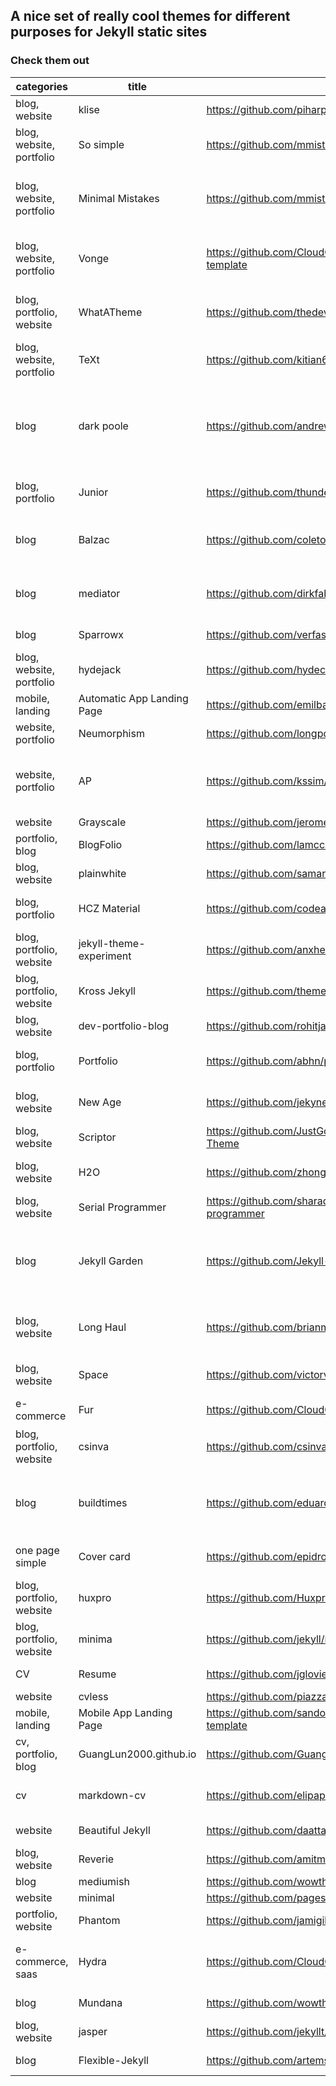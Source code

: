## A nice set of really cool themes for different purposes for Jekyll static sites
### Check them out
| **categories**           | **title**                  | **link**                                                      | **description**                                                                                                                                                                                                                                                        |
|--------------------------|----------------------------|---------------------------------------------------------------|------------------------------------------------------------------------------------------------------------------------------------------------------------------------------------------------------------------------------------------------------------------------|
| blog, website            | klise                      | https://github.com/piharpi/jekyll-klise                       | Klisé is minimalist Jekyll theme for running a personal site and blog running on Jekyll                                                                                                                                                                                |
| blog, website, portfolio | So simple                  | https://github.com/mmistakes/so-simple-theme                  | So Simple is a simple Jekyll theme for your words and pictures                                                                                                                                                                                                         |
| blog, website, portfolio | Minimal Mistakes           | https://github.com/mmistakes/minimal-mistakes                 | Minimal Mistakes is a flexible two-column Jekyll theme, perfect for building personal sites, blogs, and portfolios. As the name implies, styling is purposely minimalistic to be enhanced and customized by you 😄.                                                    |
| blog, website, portfolio | Vonge                      | https://github.com/CloudCannon/vonge-jekyll-bookshop-template | Vonge is a Personal portfolio/blog site template for Jekyll. Browse through a live demo. Increase the web presence of your brand with this configurable theme.                                                                                                         |
| blog, portfolio, website | WhatATheme                 | https://github.com/thedevslot/WhatATheme                      | WhatATheme is a customizable Jekyll Portfolio theme which supports blogging. You can use this theme in order to create an elegant, fully responsive portfolio                                                                                                          |
| blog, website, portfolio | TeXt                       | https://github.com/kitian616/jekyll-TeXt-theme                | 💎 🐳 A super customizable Jekyll theme for personal site, team site, blog, project, documentation, etc                                                                                                                                                                |
| blog                     | dark poole                 | https://github.com/andrewhwanpark/dark-poole                  | Dark Poole is a permanent dark theme of the Poole theme by @mdo. I made the theme darker, inspired by Derek Kedziora's site. Unlike default Poole that utilizes CSS media queries to activate dark mode, the theme will stay dark regardless of the user's preference. |
| blog, portfolio          | Junior                     | https://github.com/thundergolfer/junior-theme                 | Junior is a blog/portfolio theme for Jekyll, the static site generator. It's designed and developed by @jonobelotti_IO                                                                                                                                                 |
| blog                     | Balzac                     | https://github.com/coletownsend/balzac-for-jekyll             | This is built on Semantic.gs grid framework which I edited a bit to make it fluid. It was forked from the wonderful Minimal Mistakes theme by Michael Rose                                                                                                             |
| blog                     | mediator                   | https://github.com/dirkfabisch/mediator                       | A medium inspired Jekyll blog theme. The basic idea came from the Ghost theme Readium 2.0. I use mediator on my own blog The Base.                                                                                                                                     |
| blog                     | Sparrowx                   | https://github.com/verfasor/sparrowx                          | Minimal, SEO-friendly, Jekyll + Netlify CMS Boilerplate                                                                                                                                                                                                                |
| blog, website, portfolio | hydejack                   | https://github.com/hydecorp/hydejack                          | A boutique Jekyll theme for hackers, nerds, and academics                                                                                                                                                                                                              |
| mobile, landing          | Automatic App Landing Page | https://github.com/emilbaehr/automatic-app-landing-page       | Create and deploy an iOS app landing page on GitHub Pages in only five minutes.                                                                                                                                                                                        |
| website, portfolio       | Neumorphism                | https://github.com/longpdo/neumorphism                        | Neumorphism designed Jekyll theme for personal websites, portfolios and resumes.                                                                                                                                                                                       |
| website, portfolio       | AP                         | https://github.com/kssim/ap                                   | "AP" is Jekyll theme for career. This theme is free and open-source. Based on Chester How's tale-theme(https://github.com/chesterhow/tale) with a few new features                                                                                                     |
| website                  | Grayscale                  | https://github.com/jeromelachaud/grayscale-theme              | Simple personal website                                                                                                                                                                                                                                                |
| portfolio, blog          | BlogFolio                  | https://github.com/lamccloskey/jekyll-theme-blogfolio         | A simple and easy to use blog and portfolio theme for Jekyll                                                                                                                                                                                                           |
| blog, website            | plainwhite                 | https://github.com/samarsault/plainwhite-jekyll               | Simplistic jekyll portfolio-style theme for writers                                                                                                                                                                                                                    |
| blog, portfolio          | HCZ Material               | https://github.com/codeasashu/hcz-jekyll-blog                 | This is a simple personal material theme, best suited for personal authors, programmars, bloggers                                                                                                                                                                      |
| blog, portfolio, website | jekyll-theme-experiment    | https://github.com/anxhe/jekyll-theme-experiment              | Since I started using Jekyll I have wanted to make a theme, so I have decided to create it to publish my portfolio                                                                                                                                                     |
| blog, portfolio, website | Kross Jekyll               | https://github.com/themefisher/kross-jekyll                   | Kross Jekyll Creative Portfolio Template ported from Kross HTML Template                                                                                                                                                                                               |
| blog, website            | dev-portfolio-blog         | https://github.com/rohitjain00/dev-portfolio-blog             | This is a minimal jekyll theme for writing blogs and about yourself                                                                                                                                                                                                    |
| blog, portfolio          | Portfolio                  | https://github.com/abhn/portfolio                             | A simple and modern portfolio template that is lightweight, mobile responsive and looks modern                                                                                                                                                                         |
| blog, website            | New Age                    | https://github.com/jekynewage/jekynewage.github.io            | This Jekyll template was created to develop, landing pages, squeeze pages, portfolio and blog or all the above                                                                                                                                                         |
| blog, website            | Scriptor                   | https://github.com/JustGoodThemes/Scriptor-Jekyll-Theme       | Scriptor is a simple, minimal, clean & responsive Jekyll theme for writers                                                                                                                                                                                             |
| blog, website            | H2O                        | https://github.com/zhonger/jekyll-theme-H2O-ac                | A Jekyll theme for researchers and maintainers based on Jekyll and H2O theme                                                                                                                                                                                           |
| blog, website            | Serial Programmer          | https://github.com/sharadcodes/jekyll-theme-serial-programmer | A Jekyll theme for serial programmers (-.-)                                                                                                                                                                                                                            |
| blog                     | Jekyll Garden              | https://github.com/Jekyll-Garden/jekyll-garden.github.io      | Jekyll Garden theme lets you publish your Obsidian vault (or a subset of it) as a Jekyll static website. The theme is markdown and Obsidian setup friendly. You can use your own server or Github page to set up your SSG. Check out the demo                          |
| blog, website            | Long Haul                  | https://github.com/brianmaierjr/long-haul                     | Long Haul is a minimal jekyll theme built with SASS and focuses on long form blog posts. It is meant to be used as a starting point for a jekyll blog/website                                                                                                          |
| blog, website            | Space                      | https://github.com/victorvoid/space-jekyll-template/          | A simple and elegant Jekyll theme based on Spacemacs. The theme works well on mobile devices as well.                                                                                                                                                                  |
| e-commerce               | Fur                        | https://github.com/CloudCannon/fur-jekyll-template            | E-commerce template for Jekyll. Browse through a live demo.                                                                                                                                                                                                            |
| blog, portfolio, website | csinva                     | https://github.com/csinva/csinva.github.io                    | Slides, paper notes, class notes, blog posts, and research on ML 📉, statistics 📊, and AI 🤖                                                                                                                                                                          |
| blog                     | buildtimes                 | https://github.com/eduardoboucas/buildtimes                   | Interesting - Newspaper-like <br> This is the source code for eduardoboucas.com. The site is fully static, powered by 11ty and hosted on Netlify, served right from this repository                                                                                    |
| one page simple          | Cover card                 | https://github.com/epidrome/cover-card                        | 👔 Online business card with a minimal landing page theme for any social media or online presence account: fork, edit, and go!                                                                                                                                         |
| blog, portfolio, website | huxpro                     | https://github.com/Huxpro/huxpro.github.io                    | Blog / Jekyll Themes / PWA                                                                                                                                                                                                                                             |
| blog, portfolio, website | minima                     | https://github.com/jekyll/minima                              | Minima is a one-size-fits-all Jekyll theme for writers                                                                                                                                                                                                                 |
| CV                       | Resume                     | https://github.com/jglovier/resume-template                   | A simple Jekyll + GitHub Pages powered resume template                                                                                                                                                                                                                 |
| website                  | cvless                     | https://github.com/piazzai/cvless                             | Jekyll theme for a beautiful online CV                                                                                                                                                                                                                                 |
| mobile, landing          | Mobile App Landing Page    | https://github.com/sandoche/Mobile-app-landingpage-template   | 📱 Free to use static generated website template for your mobile app                                                                                                                                                                                                   |
| cv, portfolio, blog      | GuangLun2000.github.io     | https://github.com/GuangLun2000/GuangLun2000.github.io        | (Minimalism Style) Powered by Jekyll, based on the Minimal Mistakes theme and Jason Ansel's website                                                                                                                                                                    |
| cv                       | markdown-cv                | https://github.com/elipapa/markdown-cv                        | a simple template to write your CV in a readable markdown file and use CSS to publish/print it                                                                                                                                                                         |
| website                  | Beautiful Jekyll           | https://github.com/daattali/beautiful-jekyll                  | ✨ Build a beautiful and simple website in literally minutes                                                                                                                                                                                                            |
| blog, website            | Reverie                    | https://github.com/amitmerchant1990/reverie                   | 🎨 A ridiculously elegant Jekyll theme                                                                                                                                                                                                                                 |
| blog                     | mediumish                  | https://github.com/wowthemesnet/mediumish-theme-jekyll        | Mediumish template for Blogging                                                                                                                                                                                                                                        |
| website                  | minimal                    | https://github.com/pages-themes/minimal                       | Minimal is a Jekyll theme for GitHub Pages                                                                                                                                                                                                                             |
| portfolio, website       | Phantom                    | https://github.com/jamigibbs/phantom                          | A minimalist, responsive portfolio theme for Jekyll with Bootstrap                                                                                                                                                                                                     |
| e-commerce, saas         | Hydra                      | https://github.com/CloudCannon/hydra-jekyll-template          | Marketing site template for Jekyll. Browse through a live demo. Increase the web presence of your brand with this configurable theme                                                                                                                                   |
| blog                     | Mundana                    | https://github.com/wowthemesnet/mundana-theme-jekyll          | Mundana is a free Jekyll theme, Medium styled                                                                                                                                                                                                                          |
| blog, website            | jasper                     | https://github.com/jekyllt/jasper                             | Full-featured Jekyll port of Ghost's default theme Casper 👻                                                                                                                                                                                                           |
| blog                     | Flexible-Jekyll            | https://github.com/artemsheludko/flexible-jekyll              | Flexible-Jekyll is a simple and clean theme for Jekyll                                                                                                                                                                                                                 |